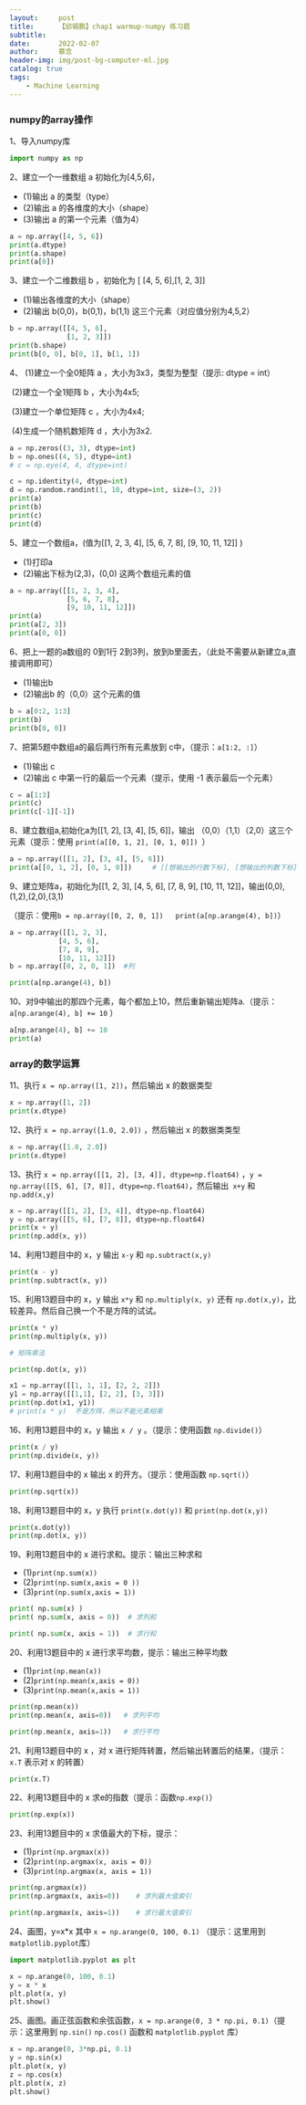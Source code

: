 ```yaml
---
layout:     post   				    
title:      【邱锡鹏】chap1 warmup-numpy 练习题				
subtitle:   
date:       2022-02-07 				
author:     慕念 						
header-img: img/post-bg-computer-ml.jpg	
catalog: true 						
tags:								
    - Machine Learning
---
```


### numpy的array操作
1、导入numpy库

```python
import numpy as np
```

2、建立一个一维数组 a 初始化为[4,5,6]，

- (1)输出 a 的类型（type）
- (2)输出 a 的各维度的大小（shape）
- (3)输出 a 的第一个元素（值为4）

```python
a = np.array([4, 5, 6])
print(a.dtype)
print(a.shape)
print(a[0])
```

3、建立一个二维数组 b ，初始化为 [ [4, 5, 6],[1, 2, 3]] 

- (1)输出各维度的大小（shape）
- (2)输出 b(0,0)，b(0,1)，b(1,1) 这三个元素（对应值分别为4,5,2）

```python
b = np.array([[4, 5, 6],
              [1, 2, 3]])
print(b.shape)
print(b[0, 0], b[0, 1], b[1, 1])
```

4、 (1)建立一个全0矩阵 a ，大小为3x3，类型为整型（提示: dtype = int）

​	(2)建立一个全1矩阵 b ，大小为4x5;  

​	(3)建立一个单位矩阵 c ，大小为4x4; 

​	(4)生成一个随机数矩阵 d ，大小为3x2.

```python
a = np.zeros((3, 3), dtype=int)
b = np.ones((4, 5), dtype=int)
# c = np.eye(4, 4, dtype=int)

c = np.identity(4, dtype=int)
d = np.random.randint(1, 10, dtype=int, size=(3, 2))
print(a)
print(b)
print(c)
print(d)
```

5、建立一个数组a，(值为[[1, 2, 3, 4], [5, 6, 7, 8], [9, 10, 11, 12]] ) 

- (1)打印a
- (2)输出下标为(2,3)，(0,0) 这两个数组元素的值

```python
a = np.array([[1, 2, 3, 4],
              [5, 6, 7, 8],
              [9, 10, 11, 12]])
print(a)
print(a[2, 3])
print(a[0, 0])
```

6、把上一题的a数组的 0到1行 2到3列，放到b里面去，（此处不需要从新建立a,直接调用即可）

- (1)输出b
- (2)输出b 的（0,0）这个元素的值

```python
b = a[0:2, 1:3]
print(b)
print(b[0, 0])
```

7、把第5题中数组a的最后两行所有元素放到 c中，（提示：`a[1:2, :]`）

- (1)输出 c 
- (2)输出 c 中第一行的最后一个元素（提示，使用 -1 表示最后一个元素）

```python
c = a[1:3]
print(c)
print(c[-1][-1])
```

8、建立数组a,初始化a为[[1, 2], [3, 4], [5, 6]]，输出 （0,0）（1,1）（2,0）这三个元素（提示：使用 `print(a[[0, 1, 2], [0, 1, 0]]) `）

```python
a = np.array([[1, 2], [3, 4], [5, 6]])
print(a[[0, 1, 2], [0, 1, 0]])     # [[想输出的行数下标], [想输出的列数下标]]
```

9、建立矩阵a，初始化为[[1, 2, 3], [4, 5, 6], [7, 8, 9], [10, 11, 12]]，输出(0,0),(1,2),(2,0),(3,1) 

（提示：使用`b = np.array([0, 2, 0, 1])	print(a[np.arange(4), b])`）

```python
a = np.array([[1, 2, 3], 
            [4, 5, 6], 
            [7, 8, 9], 
            [10, 11, 12]])
b = np.array([0, 2, 0, 1])  #列

print(a[np.arange(4), b])
```

10、对9中输出的那四个元素，每个都加上10，然后重新输出矩阵a.（提示： `a[np.arange(4), b] += 10` ）

```python
a[np.arange(4), b] += 10
print(a)
```

### array的数学运算
11、执行 `x = np.array([1, 2])`，然后输出 x 的数据类型

```python
x = np.array([1, 2])
print(x.dtype)
```

12、执行 `x = np.array([1.0, 2.0])` ，然后输出 x 的数据类类型

```python
x = np.array([1.0, 2.0])
print(x.dtype)
```

13、执行 `x = np.array([[1, 2], [3, 4]], dtype=np.float64)` ，`y = np.array([[5, 6], [7, 8]], dtype=np.float64)`，然后输出` x+y` 和 `np.add(x,y)`

```python
x = np.array([[1, 2], [3, 4]], dtype=np.float64)
y = np.array([[5, 6], [7, 8]], dtype=np.float64)
print(x + y)
print(np.add(x, y))
```

14、利用13题目中的 x，y 输出 `x-y` 和 `np.subtract(x,y)`

```python
print(x - y)
print(np.subtract(x, y))
```

15、利用13题目中的 x，y 输出 `x*y` 和 `np.multiply(x, y)` 还有 `np.dot(x,y)`，比较差异。然后自己换一个不是方阵的试试。

```python
print(x * y)
print(np.multiply(x, y))

# 矩阵乘法

print(np.dot(x, y))

x1 = np.array([[1, 1, 1], [2, 2, 2]])
y1 = np.array([[1,1], [2, 2], [3, 3]])
print(np.dot(x1, y1))
# print(x * y)  不是方阵，所以不能元素相乘
```

16、利用13题目中的 x，y 输出 `x / y` 。（提示：使用函数 `np.divide()`）

```python
print(x / y)
print(np.divide(x, y))
```

17、利用13题目中的 x 输出 x 的开方。（提示：使用函数 `np.sqrt()`）

```python
print(np.sqrt(x))
```

18、利用13题目中的 x，y 执行 `print(x.dot(y))` 和 `print(np.dot(x,y))`

```python
print(x.dot(y))
print(np.dot(x, y))
```

19、利用13题目中的 x 进行求和。提示：输出三种求和 

- (1)`print(np.sum(x))`
- (2)`print(np.sum(x,axis = 0 ))`
- (3)`print(np.sum(x,axis = 1))`

```python
print( np.sum(x) )
print( np.sum(x, axis = 0))  # 求列和

print( np.sum(x, axis = 1))  # 求行和
```

20、利用13题目中的 x 进行求平均数，提示：输出三种平均数

- (1)`print(np.mean(x)) `
- (2)`print(np.mean(x,axis = 0))`
- (3)`print(np.mean(x,axis = 1))`

```python
print(np.mean(x))
print(np.mean(x, axis=0))   # 求列平均

print(np.mean(x, axis=1))   # 求行平均
```

21、利用13题目中的 x ，对 x 进行矩阵转置，然后输出转置后的结果，（提示：`x.T` 表示对 x 的转置）

```python
print(x.T)
```

22、利用13题目中的 x 求e的指数（提示：函数`np.exp()`）

```python
print(np.exp(x))
```

23、利用13题目中的 x 求值最大的下标，提示：

- (1)`print(np.argmax(x))`
- (2)`print(np.argmax(x, axis = 0))`
- (3)`print(np.argmax(x, axis = 1))`

```python
print(np.argmax(x))
print(np.argmax(x, axis=0))    # 求列最大值索引

print(np.argmax(x, axis=1))    # 求行最大值索引
```

24、画图，y=x*x 其中 `x = np.arange(0, 100, 0.1)` （提示：这里用到`matplotlib.pyplot`库）

```python
import matplotlib.pyplot as plt

x = np.arange(0, 100, 0.1)
y = x * x
plt.plot(x, y)
plt.show()
```

25、画图。画正弦函数和余弦函数，`x = np.arange(0, 3 * np.pi, 0.1)`（提示：这里用到 `np.sin()` `np.cos()` 函数和 `matplotlib.pyplot` 库）

```python
x = np.arange(0, 3*np.pi, 0.1)
y = np.sin(x)
plt.plot(x, y)
z = np.cos(x)
plt.plot(x, z)
plt.show()
```